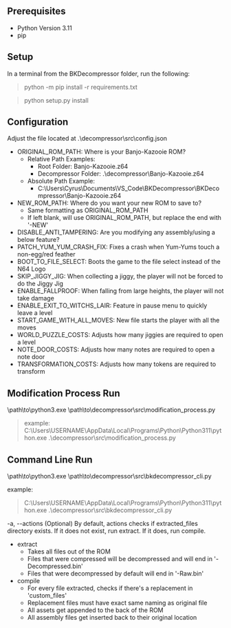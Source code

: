 ## Prerequisites

* Python Version 3.11
* pip

## Setup

In a terminal from the BKDecompressor folder, run the following:

> python -m pip install -r requirements.txt

> python setup.py install

## Configuration

Adjust the file located at .\decompressor\src\config.json
  - ORIGINAL_ROM_PATH: Where is your Banjo-Kazooie ROM?
    - Relative Path Examples:
      - Root Folder: Banjo-Kazooie.z64
      - Decompressor Folder: .\decompressor\Banjo-Kazooie.z64
    - Absolute Path Example:
      - C:\Users\Cyrus\Documents\VS_Code\BKDecompressor\BKDecompressor\Banjo-Kazooie.z64
  - NEW_ROM_PATH: Where do you want your new ROM to save to?
    - Same formatting as ORIGINAL_ROM_PATH
    - If left blank, will use ORIGINAL_ROM_PATH, but replace the end with '-NEW'
  - DISABLE_ANTI_TAMPERING: Are you modifying any assembly/using a below feature?
  - PATCH_YUM_YUM_CRASH_FIX: Fixes a crash when Yum-Yums touch a non-egg/red feather
  - BOOT_TO_FILE_SELECT: Boots the game to the file select instead of the N64 Logo
  - SKIP_JIGGY_JIG: When collecting a jiggy, the player will not be forced to do the Jiggy Jig
  - ENABLE_FALLPROOF: When falling from large heights, the player will not take damage
  - ENABLE_EXIT_TO_WITCHS_LAIR: Feature in pause menu to quickly leave a level
  - START_GAME_WITH_ALL_MOVES: New file starts the player with all the moves
  - WORLD_PUZZLE_COSTS: Adjusts how many jiggies are required to open a level
  - NOTE_DOOR_COSTS: Adjusts how many notes are required to open a note door
  - TRANSFORMATION_COSTS: Adjusts how many tokens are required to transform

## Modification Process Run

\path\to\python3.exe \path\to\decompressor\src\modification_process.py

> example: C:\Users\USERNAME\AppData\Local\Programs\Python\Python311\python.exe .\decompressor\src\modification_process.py

## Command Line Run

\path\to\python3.exe \path\to\decompressor\src\bkdecompressor_cli.py

example:
> C:\Users\USERNAME\AppData\Local\Programs\Python\Python311\python.exe .\decompressor\src\bkdecompressor_cli.py

-a, --actions (Optional)
By default, actions checks if extracted_files directory exists. If it does not exist, run extract. If it does, run compile.
  - extract
    - Takes all files out of the ROM
    - Files that were compressed will be decompressed and will end in '-Decompressed.bin'
    - Files that were decompressed by default will end in '-Raw.bin'
  - compile
    - For every file extracted, checks if there's a replacement in 'custom_files'
    - Replacement files must have exact same naming as original file
    - All assets get appended to the back of the ROM
    - All assembly files get inserted back to their original location
